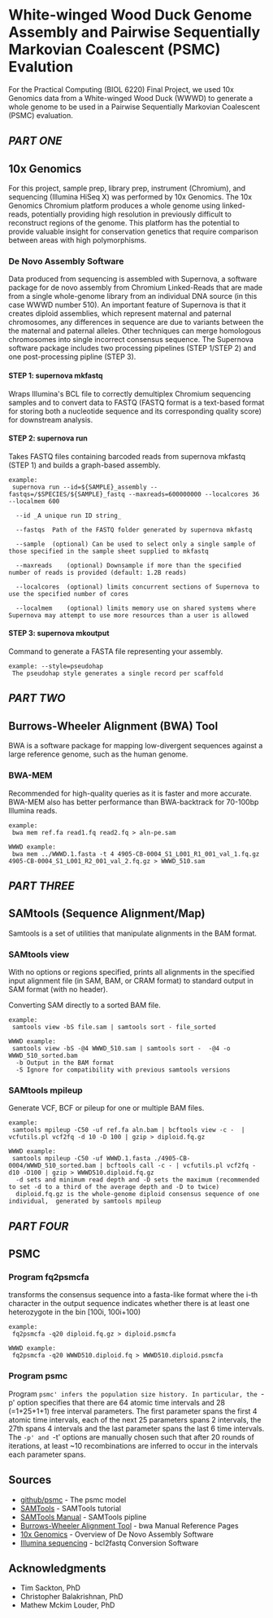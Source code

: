 # White-winged Wood Duck Genome Assembly and Pairwise Sequentially Markovian Coalescent (PSMC) Evalution

For the Practical Computing (BIOL 6220) Final Project, we used 10x Genomics data from a White-winged Wood Duck (WWWD) to generate a whole genome to be used in a Pairwise Sequentially Markovian Coalescent (PSMC) evaluation.

## *PART ONE*

## 10x Genomics 

For this project, sample prep, library prep, instrument (Chromium), and sequencing (Illumina HiSeq X) was performed by 10x Genomics. The 10x Genomics Chromium platform produces a whole genome using linked-reads, potentially providing high resolution in previously difficult to reconstruct regions of the genome. This platform has the potential to provide valuable insight for conservation genetics that require comparison between areas with high polymorphisms.
 

### De Novo Assembly Software
Data produced from sequencing is assembled with Supernova, a software package for de novo assembly from Chromium Linked-Reads that are made from a single whole-genome library from an individual DNA source (in this case WWWD number 510). An important feature of Supernova is that it creates diploid assemblies, which represent maternal and paternal chromosomes, any differences in sequence are due to variants between the the maternal and paternal alleles. Other techniques can merge homologous chromosomes into single incorrect consensus sequence. The Supernova software package includes two processing pipelines (STEP 1/STEP 2) and one post-processing pipline (STEP 3).

#### STEP 1: supernova mkfastq 

Wraps Illumina's BCL file to correctly demultiplex Chromium sequencing samples and to convert data to FASTQ (FASTQ format is a text-based format for storing both a nucleotide sequence and its corresponding quality score) for downstream analysis.

#### STEP 2: supernova run 

Takes FASTQ files containing barcoded reads from supernova mkfastq (STEP 1) and builds a graph-based assembly.

```
example: 
 supernova run --id=${SAMPLE}_assembly --fastqs=/$SPECIES/${SAMPLE}_fastq --maxreads=600000000 --localcores 36 --localmem 600
 
  --id _A unique run ID string_
  
  --fastqs	Path of the FASTQ folder generated by supernova mkfastq
  
  --sample	(optional) Can be used to select only a single sample of those specified in the sample sheet supplied to mkfastq
  
  --maxreads	(optional) Downsample if more than the specified number of reads is provided (default: 1.2B reads)
  
  --localcores	(optional) limits concurrent sections of Supernova to use the specified number of cores
  
  --localmem	(optional) limits memory use on shared systems where Supernova may attempt to use more resources than a user is allowed

```

#### STEP 3: supernova mkoutput

Command to generate a FASTA file representing your assembly.

```
example: --style=pseudohap
 The pseudohap style generates a single record per scaffold

```
## *PART TWO*

## Burrows-Wheeler Alignment (BWA) Tool

BWA is a software package for mapping low-divergent sequences against a large reference genome, such as the human genome.  

### BWA-MEM

Recommended for high-quality queries as it is faster and more accurate. BWA-MEM also has better performance than BWA-backtrack for 70-100bp Illumina reads.

```
example: 
 bwa mem ref.fa read1.fq read2.fq > aln-pe.sam
 
WWWD example: 
 bwa mem ../WWWD.1.fasta -t 4 4905-CB-0004_S1_L001_R1_001_val_1.fq.gz 4905-CB-0004_S1_L001_R2_001_val_2.fq.gz > WWWD_510.sam

```
## *PART THREE*

## SAMtools (Sequence Alignment/Map)

Samtools is a set of utilities that manipulate alignments in the BAM format.

### SAMtools view

With no options or regions specified, prints all alignments in the specified input alignment file (in SAM, BAM, or CRAM format) to standard output in SAM format (with no header).

Converting SAM directly to a sorted BAM file.

```
example:
 samtools view -bS file.sam | samtools sort - file_sorted
 
WWWD example:
 samtools view -bS -@4 WWWD_510.sam | samtools sort -  -@4 -o WWWD_510_sorted.bam
  -b Output in the BAM format
  -S Ignore for compatibility with previous samtools versions
```

### SAMtools mpileup

Generate VCF, BCF or pileup for one or multiple BAM files.

```
example: 
 samtools mpileup -C50 -uf ref.fa aln.bam | bcftools view -c -  | vcfutils.pl vcf2fq -d 10 -D 100 | gzip > diploid.fq.gz

WWWD example:
 samtools mpileup -C50 -uf WWWD.1.fasta ./4905-CB-0004/WWWD_510_sorted.bam | bcftools call -c - | vcfutils.pl vcf2fq -d10 -D100 | gzip > WWWD510.diploid.fq.gz  
  -d sets and minimum read depth and -D sets the maximum (recommended to set -d to a third of the average depth and -D to twice)
  diploid.fq.gz is the whole-genome diploid consensus sequence of one individual,  generated by samtools mpileup
```

## *PART FOUR*

## PSMC

### Program fq2psmcfa

transforms the consensus sequence into a fasta-like format where the i-th character in the output sequence indicates whether there is at least one heterozygote in the bin [100i, 100i+100)

```
example: 
 fq2psmcfa -q20 diploid.fq.gz > diploid.psmcfa

WWWD example: 
 fq2psmcfa -q20 WWWD510.diploid.fq > WWWD510.diploid.psmcfa
 ```
 
 ### Program psmc
 
 Program `psmc' infers the population size history. In particular, the `-p' option specifies that there are 64 atomic time intervals and 28 (=1+25+1+1) free interval parameters. The first parameter spans the first 4 atomic time intervals, each of the next 25 parameters spans 2 intervals, the 27th spans 4 intervals and the last parameter spans the last 6 time intervals. The `-p' and `-t' options are manually chosen such that after 20 rounds of iterations, at least ~10 recombinations are inferred to occur in the intervals each parameter spans.

## Sources

* [github/psmc](https://github.com/lh3/psmc) - The psmc model
* [SAMTools](https://davetang.org/wiki/tiki-index.php?page=SAMTools) - SAMTools tutorial
* [SAMTools Manual](http://www.htslib.org/doc/samtools-1.1.html) - SAMTools pipline
* [Burrows-Wheeler Alignment Tool](http://bio-bwa.sourceforge.net/bwa.shtml) - bwa Manual Reference Pages
* [10x Genomics](https://support.illumina.com/sequencing/sequencing_software/bcl2fastq-conversion-software.html) - Overview of De Novo Assembly Software
* [Illumina sequencing](https://github.com/lh3/psmc) - bcl2fastq Conversion Software

## Acknowledgments

* Tim Sackton, PhD
* Christopher Balakrishnan, PhD
* Mathew Mckim Louder, PhD
